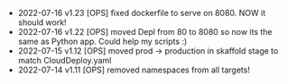 * 2022-07-16 v1.23 [OPS] fixed dockerfile to serve on 8080. NOW it should work!
* 2022-07-16 v1.22 [OPS] moved Depl from 80 to 8080 so now its the same as Python app. Could help my scripts :)
* 2022-07-15 v1.12 [OPS] moved prod -> production in skaffold stage to match CloudDeploy.yaml
* 2022-07-14 v1.11 [OPS] removed namespaces from all targets!
